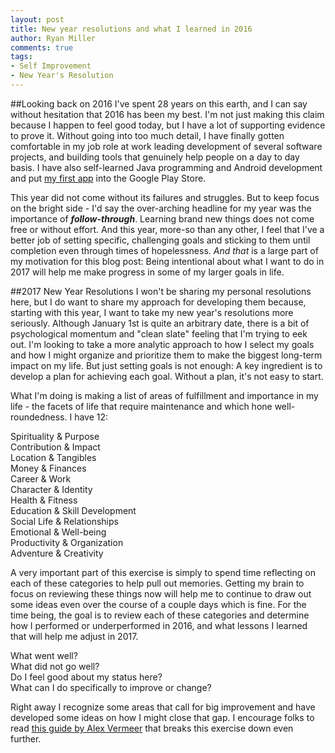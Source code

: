 ```yaml
---
layout: post
title: New year resolutions and what I learned in 2016
author: Ryan Miller
comments: true
tags:
- Self Improvement
- New Year's Resolution
---
```


##Looking back on 2016
I've spent 28 years on this earth, and I can say without hesitation that 2016 has been my best. I'm not just making this claim because I happen to feel good today, but I have a lot of supporting evidence to prove it. Without going into too much detail, I have finally gotten comfortable in my job role at work leading development of several software projects, and building tools that genuinely help people on a day to day basis. I have also self-learned Java programming and Android development and put [my first app](https://play.google.com/store/apps/details?id=com.rtmillerprojects.sangitlive&hl=en) into the Google Play Store.  

This year did not come without its failures and struggles. But to keep focus on the bright side - I'd say the over-arching headline for my year was the importance of _**follow-through**_. Learning brand new things does not come free or without effort. And this year, more-so than any other, I feel that I've a better job of setting specific, challenging goals and sticking to them until completion even through times of hopelessness. _And that_ is a large part of my motivation for this blog post: Being intentional about what I want to do in 2017 will help me make progress in some of my larger goals in life.

##2017 New Year Resolutions
I won't be sharing my personal resolutions here, but I do want to share my approach for developing them because, starting with this year, I want to take my new year's resolutions more seriously. Although January 1st is quite an arbitrary date, there is a bit of psychological momentum and "clean slate" feeling that I'm trying to eek out. I'm looking to take a more analytic approach to how I select my goals and how I might organize and prioritize them to make the biggest long-term impact on my life. But just setting goals is not enough: A key ingredient is to develop a plan for achieving each goal. Without a plan, it's not easy to start. 

What I'm doing is making a list of areas of fulfillment and importance in my life - the facets of life that require maintenance and which hone well-roundedness. I have 12:  

Spirituality & Purpose  
Contribution & Impact  
Location & Tangibles  
Money & Finances  
Career & Work  
Character & Identity  
Health & Fitness  
Education & Skill Development  
Social Life & Relationships  
Emotional & Well-being  
Productivity & Organization  
Adventure & Creativity

A very important part of this exercise is simply to spend time reflecting on each of these categories to help pull out memories. Getting my brain to focus on reviewing these things now will help me to continue to draw out some ideas even over the course of a couple days which is fine. For the time being, the goal is to review each of these categories and determine how I performed or underperformed in 2016, and what lessons I learned that will help me adjust in 2017.

What went well?  
What did not go well?  
Do I feel good about my status here?  
What can I do specifically to improve or change?


Right away I recognize some areas that call for big improvement and have developed some ideas on how I might close that gap. I encourage folks to read [this guide by Alex Vermeer](https://alexvermeer.com/8760hours/) that breaks this exercise down even further.
